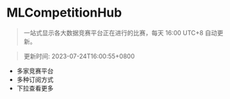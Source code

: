 # MLCompetitionHub

> 一站式显示各大数据竞赛平台正在进行的比赛，每天 16:00 UTC+8 自动更新。
  
> 更新时间: 2023-07-24T16:00:55+0800 

* 多家竞赛平台
* 多种订阅方式
* 下拉查看更多